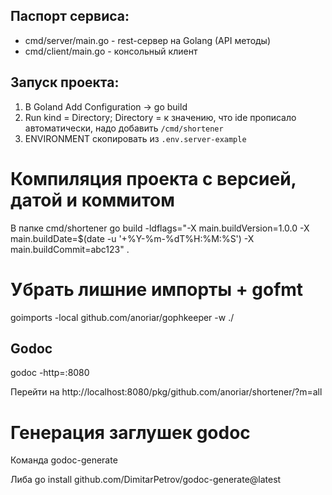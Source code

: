 
## Паспорт сервиса:

* cmd/server/main.go - rest-сервер на Golang (API методы)
* cmd/client/main.go - консольный клиент

## Запуск проекта:

1. В Goland Add Configuration -> go build
2. Run kind = Directory; Directory = к значению, что ide прописало автоматически, надо добавить ```/cmd/shortener```
3. ENVIRONMENT скопировать из ```.env.server-example```

# Компиляция проекта с версией, датой и коммитом
В папке cmd/shortener
go build -ldflags="-X main.buildVersion=1.0.0 -X main.buildDate=$(date -u '+%Y-%m-%dT%H:%M:%S') -X main.buildCommit=abc123" .

# Убрать лишние импорты + gofmt
goimports -local github.com/anoriar/gophkeeper -w ./

## Godoc

godoc -http=:8080

Перейти на 
http://localhost:8080/pkg/github.com/anoriar/shortener/?m=all

# Генерация заглушек godoc

Команда godoc-generate

Либа go install github.com/DimitarPetrov/godoc-generate@latest